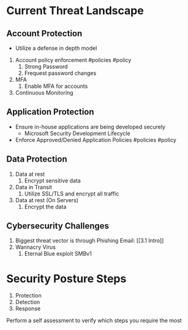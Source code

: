 # Current Threat Landscape
## Account Protection
- Utilize a defense in depth model
1. Account policy enforcement #policies #policy 
	1. Strong Password
	2. Frequest password changes
2. MFA
	1. Enable MFA for accounts
3. Continuous Monitoring

## Application Protection
- Ensure in-house applications are being developed securely
	- Microsoft Security Development Lifecycle
- Enforce Approved/Denied Application Policies #policies #policy 

## Data Protection

1. Data at rest
	1. Encrypt sensitive data
2. Data in Transit
	1. Utilize SSL/TLS and encrypt all traffic
3. Data at rest (On Servers)
	1. Encrypt the data



## Cybersecurity Challenges

1. Biggest threat vector is through Phishing Email: [[3.1 Intro]]
2. Wannacry Virus 
	1. Eternal Blue exploit SMBv1


# Security Posture Steps
1. Protection
2. Detection
3. Response

Perform a self assessment to verify which steps you require the most


